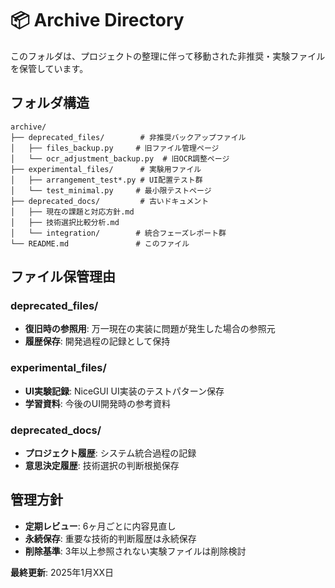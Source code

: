 # 📦 Archive Directory

このフォルダは、プロジェクトの整理に伴って移動された非推奨・実験ファイルを保管しています。

## フォルダ構造

```
archive/
├── deprecated_files/        # 非推奨バックアップファイル
│   ├── files_backup.py     # 旧ファイル管理ページ
│   └── ocr_adjustment_backup.py  # 旧OCR調整ページ
├── experimental_files/      # 実験用ファイル
│   ├── arrangement_test*.py # UI配置テスト群
│   └── test_minimal.py     # 最小限テストページ
├── deprecated_docs/         # 古いドキュメント
│   ├── 現在の課題と対応方針.md
│   ├── 技術選択比較分析.md
│   └── integration/        # 統合フェーズレポート群
└── README.md               # このファイル
```

## ファイル保管理由

### deprecated_files/ 
- **復旧時の参照用**: 万一現在の実装に問題が発生した場合の参照元
- **履歴保存**: 開発過程の記録として保持

### experimental_files/
- **UI実験記録**: NiceGUI UI実装のテストパターン保存
- **学習資料**: 今後のUI開発時の参考資料

### deprecated_docs/
- **プロジェクト履歴**: システム統合過程の記録
- **意思決定履歴**: 技術選択の判断根拠保存

## 管理方針

- **定期レビュー**: 6ヶ月ごとに内容見直し
- **永続保存**: 重要な技術的判断履歴は永続保存
- **削除基準**: 3年以上参照されない実験ファイルは削除検討

**最終更新**: 2025年1月XX日
